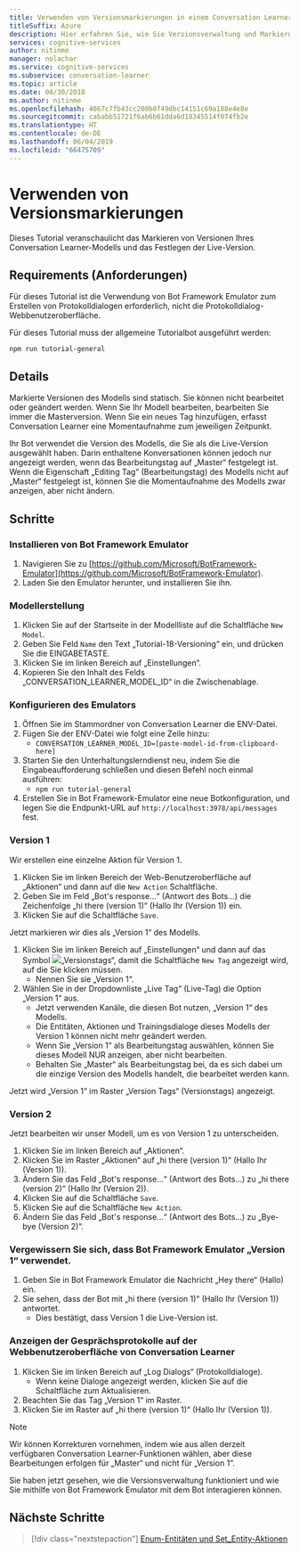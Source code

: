 ```yaml
---
title: Verwenden von Versionsmarkierungen in einem Conversation Learner-Modell – Azure Cognitive Services | Microsoft-Dokumentation
titleSuffix: Azure
description: Hier erfahren Sie, wie Sie Versionsverwaltung und Markierungen in einem Unterhaltungslernmodell verwenden.
services: cognitive-services
author: nitinme
manager: nolachar
ms.service: cognitive-services
ms.subservice: conversation-learner
ms.topic: article
ms.date: 04/30/2018
ms.author: nitinme
ms.openlocfilehash: 4067c7fb43cc200b8f49dbc14151c69a188e4e8e
ms.sourcegitcommit: cababb51721f6ab6b61dda6d18345514f074fb2e
ms.translationtype: HT
ms.contentlocale: de-DE
ms.lasthandoff: 06/04/2019
ms.locfileid: "66475709"
---
```

# <a name="how-to-use-version-tagging"></a>Verwenden von Versionsmarkierungen

Dieses Tutorial veranschaulicht das Markieren von Versionen Ihres Conversation Learner-Modells und das Festlegen der Live-Version.  

## <a name="requirements"></a>Requirements (Anforderungen)
Für dieses Tutorial ist die Verwendung von Bot Framework Emulator zum Erstellen von Protokolldialogen erforderlich, nicht die Protokolldialog-Webbenutzeroberfläche.  

Für dieses Tutorial muss der allgemeine Tutorialbot ausgeführt werden:

    npm run tutorial-general

## <a name="details"></a>Details

Markierte Versionen des Modells sind statisch. Sie können nicht bearbeitet oder geändert werden. Wenn Sie Ihr Modell bearbeiten, bearbeiten Sie immer die Masterversion. Wenn Sie ein neues Tag hinzufügen, erfasst Conversation Learner eine Momentaufnahme zum jeweiligen Zeitpunkt. 

Ihr Bot verwendet die Version des Modells, die Sie als die Live-Version ausgewählt haben. Darin enthaltene Konversationen können jedoch nur angezeigt werden, wenn das Bearbeitungstag auf „Master“ festgelegt ist. Wenn die Eigenschaft „Editing Tag“ (Bearbeitungstag) des Modells nicht auf „Master“ festgelegt ist, können Sie die Momentaufnahme des Modells zwar anzeigen, aber nicht ändern.

## <a name="steps"></a>Schritte

### <a name="install-the-bot-framework-emulator"></a>Installieren von Bot Framework Emulator

1. Navigieren Sie zu [https://github.com/Microsoft/BotFramework-Emulator](https://github.com/Microsoft/BotFramework-Emulator).
2. Laden Sie den Emulator herunter, und installieren Sie ihn.

### <a name="create-a-model"></a>Modellerstellung

1. Klicken Sie auf der Startseite in der Modellliste auf die Schaltfläche `New Model`.
2. Geben Sie Feld `Name` den Text „Tutorial-18-Versioning“ ein, und drücken Sie die EINGABETASTE.
4. Klicken Sie im linken Bereich auf „Einstellungen“.
5. Kopieren Sie den Inhalt des Felds „CONVERSATION_LEARNER_MODEL_ID“ in die Zwischenablage.

### <a name="configure-the-emulator"></a>Konfigurieren des Emulators

1. Öffnen Sie im Stammordner von Conversation Learner die ENV-Datei.
2. Fügen Sie der ENV-Datei wie folgt eine Zeile hinzu:
    - `CONVERSATION_LEARNER_MODEL_ID=[paste-model-id-from-clipboard-here]`
3. Starten Sie den Unterhaltungslerndienst neu, indem Sie die Eingabeaufforderung schließen und diesen Befehl noch einmal ausführen:
    - `npm run tutorial-general`
4. Erstellen Sie in Bot Framework-Emulator eine neue Botkonfiguration, und legen Sie die Endpunkt-URL auf `http://localhost:3978/api/messages` fest.

### <a name="version-1"></a>Version 1

Wir erstellen eine einzelne Aktion für Version 1.

1. Klicken Sie im linken Bereich der Web-Benutzeroberfläche auf „Aktionen“ und dann auf die `New Action` Schaltfläche.
2. Geben Sie im Feld „Bot's response...“ (Antwort des Bots...) die Zeichenfolge „hi there (version 1)“ (Hallo Ihr (Version 1)) ein.
3. Klicken Sie auf die Schaltfläche `Save`.

Jetzt markieren wir dies als „Version 1“ des Modells.

1. Klicken Sie im linken Bereich auf „Einstellungen“ und dann auf das Symbol ![](../media/tutorial18_version_tags.PNG)„Versionstags“, damit die Schaltfläche `New Tag` angezeigt wird, auf die Sie klicken müssen.
    - Nennen Sie sie „Version 1“.
1. Wählen Sie in der Dropdownliste „Live Tag“ (Live-Tag) die Option „Version 1“ aus.  
    - Jetzt verwenden Kanäle, die diesen Bot nutzen, „Version 1“ des Modells.
    - Die Entitäten, Aktionen und Trainingsdialoge dieses Modells der Version 1 können nicht mehr geändert werden.
    - Wenn Sie „Version 1“ als Bearbeitungstag auswählen, können Sie dieses Modell NUR anzeigen, aber nicht bearbeiten.
    - Behalten Sie „Master“ als Bearbeitungstag bei, da es sich dabei um die einzige Version des Modells handelt, die bearbeitet werden kann.

Jetzt wird „Version 1“ im Raster „Version Tags“ (Versionstags) angezeigt.

### <a name="version-2"></a>Version 2

Jetzt bearbeiten wir unser Modell, um es von Version 1 zu unterscheiden.

1. Klicken Sie im linken Bereich auf „Aktionen“.
2. Klicken Sie im Raster „Aktionen“ auf „hi there (version 1)“ (Hallo Ihr (Version 1)).
3. Ändern Sie das Feld „Bot's response...“ (Antwort des Bots...) zu „hi there (version 2)“ (Hallo Ihr (Version 2)).
4. Klicken Sie auf die Schaltfläche `Save`.
5. Klicken Sie auf die Schaltfläche `New Action`.
6. Ändern Sie das Feld „Bot's response...“ (Antwort des Bots...) zu „Bye-bye (Version 2)“.

### <a name="confirm-bot-framework-emulator-is-using-version-1"></a>Vergewissern Sie sich, dass Bot Framework Emulator „Version 1“ verwendet.

1. Geben Sie in Bot Framework Emulator die Nachricht „Hey there“ (Hallo) ein.
2. Sie sehen, dass der Bot mit „hi there (version 1)“ (Hallo Ihr (Version 1)) antwortet.
    - Dies bestätigt, dass Version 1 die Live-Version ist.

### <a name="view-the-conversation-logs-in-conversation-learner-web-ui"></a>Anzeigen der Gesprächsprotokolle auf der Webbenutzeroberfläche von Conversation Learner

1. Klicken Sie im linken Bereich auf „Log Dialogs“ (Protokolldialoge).
    - Wenn keine Dialoge angezeigt werden, klicken Sie auf die Schaltfläche zum Aktualisieren.
2. Beachten Sie das Tag „Version 1“ im Raster.
3. Klicken Sie im Raster auf „hi there (version 1)“ (Hallo Ihr (Version 1)).

> [!NOTE]
> Wir können Korrekturen vornehmen, indem wie aus allen derzeit verfügbaren Conversation Learner-Funktionen wählen, aber diese Bearbeitungen erfolgen für „Master“ und nicht für „Version 1“.

Sie haben jetzt gesehen, wie die Versionsverwaltung funktioniert und wie Sie mithilfe von Bot Framework Emulator mit dem Bot interagieren können.

## <a name="next-steps"></a>Nächste Schritte

> [!div class="nextstepaction"]
> [Enum-Entitäten und Set_Entity-Aktionen](./tutorial-enum-set-entity.md)
